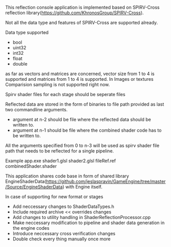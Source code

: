 This reflection console application is implemented based on SPIRV-Cross reflection library(https://github.com/KhronosGroup/SPIRV-Cross).

Not all the data type and features of SPIRV-Cross are supported already.

Data type supported 
	<ul>
		<li>bool</li>
		<li>uint32</li>
		<li>int32</li>
		<li>float</li>
		<li>double</li>
	</ul>
as far as vectors and matrices are concerned, vector size from 1 to 4 is supported and matrices from 1 to 4 is supported.
In Images or textures Comparision sampling is not supported right now.

Spirv shader files for each stage should be seperate files

Reflected data are stored in the form of binaries to file path provided as last two commandline arguments.
* argument at n-2 should be file where the reflected data should be written to.
* argument at n-1 should be file where the combined shader code has to be written to.

All the arguments specified from 0 to n-3 will be used as spirv shader file path that needs to be reflected for a single pipeline.

Example
app.exe shader1.glsl shader2.glsl fileRef.ref combinedShader.shader

This application shares code base in form of shared library EngineShaderData(https://github.com/jeslaspravin/GameEngine/tree/master/Source/EngineShaderData) with Engine itself.

In case of supporting for new format or stages
	<ul>
		<li>Add neccessary changes to ShaderDataTypes.h</li>
		<li>Include required archive << overrides changes</li>
		<li>Add changes to utility handling in ShaderReflectionProcessor.cpp</li>
		<li>Make neccessary modification to pipeline and shader data generation in the engine codes</li>
		<li>Introduce neccessary cross verification changes</li>
		<li>Double check every thing manually once more</li>
	</ul>